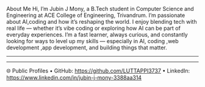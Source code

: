 About Me
Hi, I’m Jubin J Mony, a B.Tech student in Computer Science and Engineering  at ACE College of Engineering, Trivandrum.
I’m passionate about AI,coding and how it’s reshaping the world. I enjoy blending tech with real life — whether it’s vibe coding or exploring how AI can be part of everyday experiences.
I’m a fast learner, always curious, and constantly looking for ways to level up my skills — especially in AI, coding ,web development ,app development, and building things that matter.
________________________________________

________________________________________
🌐 Public Profiles
•	GitHub: https://github.com/LUTTAPPI3737
•	LinkedIn: https://www.linkedin.com/in/jubin-j-mony-3388aa314